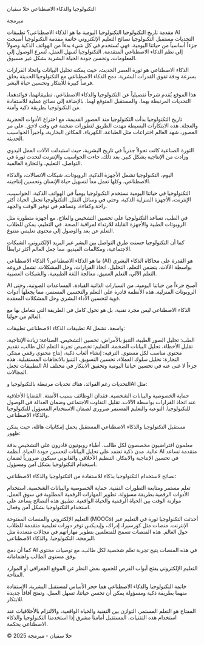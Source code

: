 التكنولوجيا والذكاء الاصطناعي
حلا سفيان

مبرمجة

مقدمة
تاريخ التكنولوجيا
التكنولوجيا اليومية
ما هو الذكاء الاصطناعي؟
تطبيقات AI
التحديات
مستقبل التكنولوجيا
نصائح
التعليم الإلكتروني
خاتمة
مقدمة
التكنولوجيا أصبحت جزءاً أساسياً من حياتنا اليومية، فهي تُستخدم في كل شيء بدءاً من الهواتف الذكية وصولاً إلى نظم الذكاء الاصطناعي المتقدمة. التكنولوجيا تُسهل العمل، تُسرع الوصول إلى المعلومات، وتحسن جودة الحياة البشرية بشكل غير مسبوق.

الذكاء الاصطناعي هو ثورة العصر الحديث، حيث يمكنه تحليل البيانات واتخاذ القرارات بسرعة ودقة تفوق القدرات البشرية. دمج الذكاء الاصطناعي مع التكنولوجيا الحديثة يخلق فرصاً كبيرة للابتكار وتحسين حياة البشر.

هذا الموقع يُقدم شرحاً تفصيلياً عن التكنولوجيا والذكاء الاصطناعي، تطبيقاتهما، فوائدهما، التحديات المرتبطة بهما، والمستقبل المتوقع لهما. بالإضافة إلى نصائح عملية للاستفادة من التكنولوجيا بطريقة ذكية وآمنة.

تاريخ التكنولوجيا
بدأت التكنولوجيا منذ العصور القديمة، مع اختراع الأدوات الحجرية والعجلة. هذه الابتكارات البسيطة مهدت الطريق لتطورات ضخمة في وقت لاحق. على مر العصور، شهد العالم اختراعات مثل الطباعة، الكهرباء، المكائن البخارية، وأخيراً الحواسيب الحديثة.

الثورة الصناعية كانت تحولاً جذرياً في تاريخ البشرية، حيث استبدلت الآلات العمل اليدوي وزادت من الإنتاجية بشكل كبير. بعد ذلك، جاءت الحواسيب والإنترنت لتحدث ثورة في التواصل، التعليم، والتجارة العالمية.

اليوم، التكنولوجيا تشمل الأجهزة الذكية، الروبوتات، شبكات الاتصالات، والذكاء الاصطناعي، وكلها تعمل معاً لتسهيل حياة الإنسان وتحسين إنتاجيته.

التكنولوجيا في حياتنا اليومية
نستخدم التكنولوجيا يومياً في الهواتف الذكية، الحواسيب، الإنترنت، الأجهزة المنزلية الذكية، وحتى في وسائل النقل. التكنولوجيا تجعل الحياة أكثر راحة وكفاءة، وتساهم في توفير الوقت والجهد.

في الطب، تساعد التكنولوجيا على تحسين التشخيص والعلاج، مع أجهزة متطورة مثل الروبوتات الطبية والأجهزة القابلة للارتداء لمراقبة الصحة. في التعليم، يمكن للطلاب التعلم عن بعد والوصول إلى محتوى تعليمي متنوع.

كما أن التكنولوجيا حسنت طرق التواصل بين البشر عبر البريد الإلكتروني، الشبكات الاجتماعية، ومكالمات الفيديو، مما جعل العالم أكثر ترابطاً.

ما هو الذكاء الاصطناعي؟
الذكاء الاصطناعي (AI) هو القدرة على محاكاة الذكاء البشري بواسطة الآلات. يتضمن التعلم، التحليل، اتخاذ القرارات، وحل المشكلات. تشمل فروعه التعلم الآلي، التعلم العميق، معالجة اللغة الطبيعية، والشبكات العصبية.

AI أصبح جزءاً من حياتنا اليومية، من السيارات الذاتية القيادة، المساعدات الصوتية، وحتى الروبوتات المنزلية. هذه الأنظمة قادرة على التعلم والتحسين المستمر، مما يجعلها أدوات قوية لتحسين الأداء البشري وحل المشكلات المعقدة.

الذكاء الاصطناعي ليس مجرد تقنية، بل هو تحول كامل في الطريقة التي نتعامل بها مع العالم من حولنا.

تطبيقات الذكاء الاصطناعي
تطبيقات AI واسعة، تشمل:

الطب: تحليل الصور الطبية، التنبؤ بالأمراض، تحسين التشخيص.
الصناعة: زيادة الإنتاجية، تقليل الأخطاء، تحليل البيانات الضخمة.
التعليم: تخصيص تجربة التعلم لكل طالب، تقديم محتوى مناسب لكل مستوى.
الترفيه: إنشاء ألعاب ذكية، إنتاج محتوى رقمي مبتكر.
التجارة: تحليل سلوك العملاء، تحسين التسويق، التنبؤ بالاتجاهات المستقبلية.
هذه التطبيقات تجعل AI جزءاً لا غنى عنه في تحسين حياتنا اليومية وتحقيق الابتكار في مختلف المجالات.

التحديات
رغم الفوائد، هناك تحديات مرتبطة بالتكنولوجيا وAI مثل:

حماية الخصوصية والبيانات الشخصية.
فقدان الوظائف بسبب الأتمتة.
القضايا الأخلاقية عند اتخاذ القرارات بواسطة الآلات.
تقليل التفاوت الاجتماعي وضمان العدالة في الوصول للتكنولوجيا.
التوعية والتعليم المستمر ضروري لضمان الاستخدام المسؤول للتكنولوجيا والذكاء الاصطناعي.

مستقبل التكنولوجيا والذكاء الاصطناعي
المستقبل يحمل إمكانيات هائلة، حيث يمكن ظهور:

معلمون افتراضيون مخصصون لكل طالب.
أطباء روبوتيون قادرون على التشخيص بدقة عالية.
مدن ذكية تعتمد على تحليل البيانات لتحسين جودة الحياة.
أنظمة AI متقدمة تساعد في تحسين الإنتاجية والابتكار.
التنظيم الأخلاقي والقانوني سيكون ضرورياً لضمان استخدام التكنولوجيا بشكل آمن ومسؤول.

نصائح لاستخدام التكنولوجيا بذكاء
للاستفادة من التكنولوجيا والذكاء الاصطناعي:

تعلم مستمر ومتابعة التطورات التقنية.
حماية الخصوصية والبيانات الشخصية.
استخدام الأدوات الرقمية بطريقة مسؤولة.
تطوير المهارات الرقمية المطلوبة في سوق العمل.
موازنة الوقت بين الحياة الرقمية والحياة الواقعية.
تطبيق هذه النصائح يساعد على استخدام التكنولوجيا بشكل آمن وفعال.

التعليم الإلكتروني والمنصات المفتوحة (MOOCs)
أحدثت التكنولوجيا ثورة في التعليم عبر الإنترنت. منصات مثل كورسيرا، إدراك، وإيديكس توفر دورات تعليمية متقدمة للطلاب حول العالم. هذه المنصات تسمح للمتعلمين بتطوير مهاراتهم في مجالات متعددة مثل البرمجة، التكنولوجيا، والذكاء الاصطناعي.

كما أن دمج AI في هذه المنصات يتيح تجربة تعلم شخصية لكل طالب، مع توصيات محتوى وفق مستوى الطالب واهتماماته.

التعليم الإلكتروني يفتح أبواب الفرص للجميع، بغض النظر عن الموقع الجغرافي أو الموارد المتاحة.

خاتمة
التكنولوجيا والذكاء الاصطناعي هما حجر الأساس لمستقبل البشرية. الاستفادة منهما بطريقة ذكية ومسؤولة يمكن أن تحسن حياتنا، تسهل العمل، وتفتح آفاقاً جديدة للابتكار.

المفتاح هو التعلم المستمر، التوازن بين التقنية والحياة الواقعية، والالتزام بالأخلاقيات عند استخدام هذه التقنيات. المستقبل أمامنا مشرق إذا استخدمنا التكنولوجيا والذكاء الاصطناعي بحكمة.

© 2025 حلا سفيان - مبرمجة
